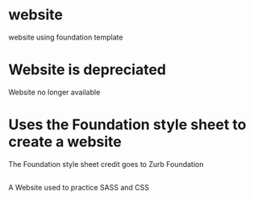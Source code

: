 # website
website using foundation template

# Website is depreciated
Website no longer available

# Uses the Foundation style sheet to create a website
The Foundation style sheet credit goes to Zurb Foundation

##
A Website used to practice SASS and CSS
